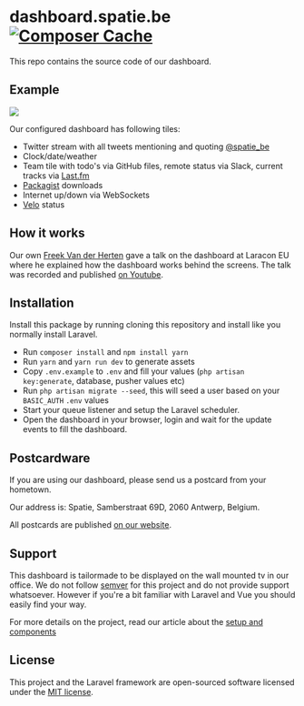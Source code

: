 # dashboard.spatie.be [![Composer Cache](https://shield.with.social/cc/github/spatie/dashboard.spatie.be/master.svg?style=flat-square)](https://packagist.org/packages/laravel/framework)

This repo contains the source code of our dashboard. 

## Example

<img style="max-width:100%; height: auto" src="http://spatie.github.io/dashboard.spatie.be/images/screenshot20181118.png">

Our configured dashboard has following tiles:

- Twitter stream with all tweets mentioning and quoting [@spatie_be](https://twitter.com/spatie_be)
- Clock/date/weather
- Team tile with todo's via GitHub files, remote status via Slack, current tracks via [Last.fm](https://last.fm)
- [Packagist](https://packagist.org) downloads
- Internet up/down via WebSockets
- [Velo](https://www.velo-antwerpen.be/en) status

## How it works

Our own [Freek Van der Herten](https://twitter.com/freekmurze) gave a talk on the dashboard at Laracon EU where he explained how the dashboard works behind the screens. The talk was recorded and published [on Youtube](https://www.youtube.com/watch?v=jtB_rTh61Zo).

## Installation

Install this package by running cloning this repository and install like you normally install Laravel.

- Run `composer install` and `npm install yarn`
- Run `yarn` and `yarn run dev` to generate assets
- Copy `.env.example` to `.env` and fill your values (`php artisan key:generate`, database, pusher values etc)
- Run `php artisan migrate --seed`, this will seed a user based on your `BASIC_AUTH` `.env` values
- Start your queue listener and setup the Laravel scheduler.
- Open the dashboard in your browser, login and wait for the update events to fill the dashboard.

## Postcardware

If you are using our dashboard, please send us a postcard from your hometown.

Our address is: Spatie, Samberstraat 69D, 2060 Antwerp, Belgium.

All postcards are published [on our website](https://spatie.be/en/opensource/postcards).

## Support
This dashboard is tailormade to be displayed on the wall mounted tv in our office. We do not follow [semver](http://semver.org) for this project and do not provide support whatsoever. However if you're a bit familiar with Laravel and Vue you should easily find your way.

For more details on the project, read our article about the [setup and components](https://murze.be/2017/06/building-realtime-dashboard-powered-laravel-vue-2017-edition/)

## License

This project and the Laravel framework are open-sourced software licensed under the [MIT license](http://opensource.org/licenses/MIT).
